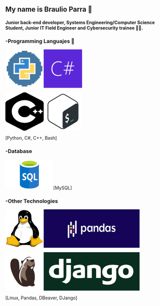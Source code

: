 ## My name is Braulio Parra 👋
#### Junior back-end developer, Systems Engineering/Computer Science Student, Junior IT Field Engineer and Cybersecurity trainee 👨‍💻.


### -Programming Languajes 👾
<p><img src='pythonlog.jpg' width='120' height='120' align='left'> </p>
<p><img src='csharp.jpg' width='120' height='120' align='center'> </p>
<p><img src='cpp.png' width='120' height='120' align='left'> </p>
<p><img src='bash.png' width='120' height='120' align='center'> </p>

<p>   [Python, C#, C++, Bash]</p>





### -Database
<p><img src='sql-logo.png' width='150' height='90' align='left'> <br></p>
<p> <br></p>
<p> <br>   [MySQL] </p>



### -Other Technologies
<p><img src='Linux_logo.jpg' width='120' height='120' align='left'></p>
<p><img src='pandas.jpg' width='300' height='120' align='center'></p>
<p><img src='dbeaver.png' width='120' height='120' align='left'></p>
<p><img src='django.png' width='300' height='120' align='center'></p>

<p>  [Linux, Pandas, DBeaver, DJango]</p>

<!---
BR-111/BR-111 is a ✨ special ✨ repository because its `README.md` (this file) appears on your GitHub profile.
You can click the Preview link to take a look at your changes.
--->
